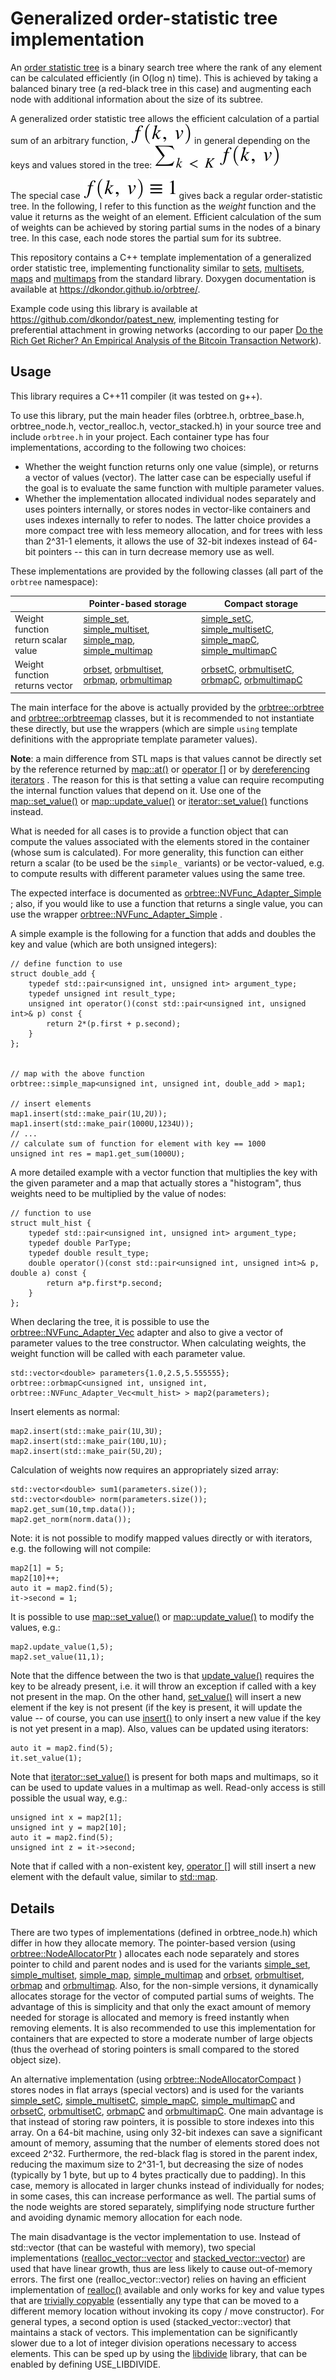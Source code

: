 # Generalized order-statistic tree implementation

An [order statistic tree](https://en.wikipedia.org/wiki/Order_statistic_tree) is a binary search tree where the rank of any element can be calculated efficiently (in O(log n) time). This is achieved by taking a balanced binary tree (a red-black tree in this case) and augmenting each node with additional information about the size of its subtree.

A generalized order statistic tree allows the efficient calculation of a partial sum of an arbitrary function, ![f(k,v)](img/fkv.svg) in general depending on the keys and values stored in the tree:
![\sum_{k < K} f(k,v)](img/partialsum.svg)

The special case ![f(k,v) \equiv 1](img/fkv1.svg) gives back a regular order-statistic tree. In the following, I refer to this function as the _weight_ function and the value it returns as the weight of an element. Efficient calculation of the sum of weights can be achieved by storing partial sums in the nodes of a binary tree. In this case, each node stores the partial sum for its subtree.

This repository contains a C++ template implementation of a generalized order statistic tree, implementing functionality similar to [sets](https://en.cppreference.com/w/cpp/container/set), [multisets](https://en.cppreference.com/w/cpp/container/multiset), [maps](https://en.cppreference.com/w/cpp/container/map) and [multimaps](https://en.cppreference.com/w/cpp/container/multimap) from the standard library. Doxygen documentation is available at https://dkondor.github.io/orbtree/.

Example code using this library is available at https://github.com/dkondor/patest_new, implementing testing for preferential attachment in growing networks (according to our paper [Do the Rich Get Richer? An Empirical Analysis of the Bitcoin Transaction Network](https://journals.plos.org/plosone/article?id=10.1371/journal.pone.0086197)).


## Usage

This library requires a C++11 compiler (it was tested on g++).

To use this library, put the main header files (orbtree.h, orbtree_base.h, orbtree_node.h, vector_realloc.h, vector_stacked.h) in your source tree and include ``orbtree.h`` in your project. Each container type has four implementations, according to the following two choices:

 - Whether the weight function returns only one value (simple), or returns a vector of values (vector). The latter case can be especially useful if the goal is to evaluate the same function with multiple parameter values.
 - Whether the implementation allocated individual nodes separately and uses pointers internally, or stores nodes in vector-like containers and uses indexes internally to refer to nodes. The latter choice provides a more compact tree with less memeory allocation, and for trees with less than 2^31-1 elements, it allows the use of 32-bit indexes instead of 64-bit pointers -- this can in turn decrease memory use as well.
 
These implementations are provided by the following classes (all part of the ``orbtree`` namespace):

|                                     | Pointer-based storage | Compact storage |
| ----------------------------------- | --------------------- | --------------- |
| Weight function return scalar value | [simple_set](https://dkondor.github.io/orbtree/classorbtree_1_1simple__set.html), [simple_multiset](https://dkondor.github.io/orbtree/classorbtree_1_1simple__multiset.html), [simple_map](https://dkondor.github.io/orbtree/classorbtree_1_1simple__map.html), [simple_multimap](https://dkondor.github.io/orbtree/classorbtree_1_1simple__multimap.html) | [simple_setC](https://dkondor.github.io/orbtree/classorbtree_1_1simple__setC.html), [simple_multisetC](https://dkondor.github.io/orbtree/classorbtree_1_1simple__multisetC.html), [simple_mapC](https://dkondor.github.io/orbtree/classorbtree_1_1simple__mapC.html), [simple_multimapC](https://dkondor.github.io/orbtree/classorbtree_1_1simple__multimapC.html) |
| Weight function returns vector      | [orbset](https://dkondor.github.io/orbtree/classorbtree_1_1orbset.html), [orbmultiset](https://dkondor.github.io/orbtree/classorbtree_1_1orbmultiset.html), [orbmap](https://dkondor.github.io/orbtree/classorbtree_1_1orbmap.html), [orbmultimap](https://dkondor.github.io/orbtree/classorbtree_1_1orbmultimap.html) | [orbsetC](https://dkondor.github.io/orbtree/classorbtree_1_1orbsetC.html), [orbmultisetC](https://dkondor.github.io/orbtree/classorbtree_1_1orbmultisetC.html), [orbmapC](https://dkondor.github.io/orbtree/classorbtree_1_1orbmapC.html), [orbmultimapC](https://dkondor.github.io/orbtree/classorbtree_1_1orbmultimapC.html) |


The main interface for the above is actually provided by the
[orbtree::orbtree](https://dkondor.github.io/orbtree/classorbtree_1_1orbtree.html) and
[orbtree::orbtreemap](https://dkondor.github.io/orbtree/classorbtree_1_1orbtreemap.html)
classes, but it is recommended to not instantiate these directly, but use the wrappers (which are simple ``using`` template definitions with the appropriate template parameter values).

**Note**: a main difference from STL maps is that values cannot be directly set by the reference returned by
[map::at()](https://dkondor.github.io/orbtree/classorbtree_1_1orbtreemap.html#afcd0ad3aaec56efa1bd0f1eb133d119f)
or
[operator \[\]](https://dkondor.github.io/orbtree/classorbtree_1_1orbtreemap.html#ac6589c21a2b662426486e75046edf11f)
or by
[dereferencing iterators](https://dkondor.github.io/orbtree/structorbtree_1_1orbtree_1_1iterator__base.html#a3a4fafd27b6a15b8526f2fbeb6c9b6f8)
. The reason for this is that setting a value can require recomputing the internal function values that depend on it. Use one of the
[map::set_value()](https://dkondor.github.io/orbtree/classorbtree_1_1orbtreemap.html#a203b1dd0e1834e71c38258bda179ae49)
or
[map::update_value()](https://dkondor.github.io/orbtree/classorbtree_1_1orbtreemap.html#a2170e391bc8d51302f9208ef02b0967d)
or
[iterator::set_value()](https://dkondor.github.io/orbtree/structorbtree_1_1orbtree_1_1iterator__base.html#a80aa4ab05496ddf4ce7e88e6d5102175)
functions instead.

What is needed for all cases is to provide a function object that can compute the values associated with the elements stored in the container (whose sum is calculated). For more generality, this function can either return a scalar (to be used be the ``simple_`` variants) or be vector-valued, e.g. to compute results with different parameter values using the same tree.

The expected interface is documented as
[orbtree::NVFunc_Adapter_Simple](https://dkondor.github.io/orbtree/structorbtree_1_1NVFunc__Adapter__Simple.html)
; also, if you would like to use a function that returns a single value, you can use the wrapper
[orbtree::NVFunc_Adapter_Simple](https://dkondor.github.io/orbtree/structorbtree_1_1NVFunc__Adapter__Simple.html)
.

A simple example is the following for a function that adds and doubles the key and value (which are both unsigned integers):

```
// define function to use
struct double_add {
    typedef std::pair<unsigned int, unsigned int> argument_type;
    typedef unsigned int result_type;
    unsigned int operator()(const std::pair<unsigned int, unsigned int>& p) const {
        return 2*(p.first + p.second);
    }
};


// map with the above function
orbtree::simple_map<unsigned int, unsigned int, double_add > map1;

// insert elements
map1.insert(std::make_pair(1U,2U));
map1.insert(std::make_pair(1000U,1234U));
// ...
// calculate sum of function for element with key == 1000
unsigned int res = map1.get_sum(1000U);
```

A more detailed example with a vector function that multiplies the key with the given parameter and a map that actually stores a "histogram", thus weights need to be multiplied by the value of nodes:
```
// function to use
struct mult_hist {
    typedef std::pair<unsigned int, unsigned int> argument_type;
    typedef double ParType;
    typedef double result_type;
    double operator()(const std::pair<unsigned int, unsigned int>& p, double a) const {
        return a*p.first*p.second;
    }
};
```

When declaring the tree, it is possible to use the [orbtree::NVFunc_Adapter_Vec]() adapter and also to give a vector of parameter values to the tree constructor. When calculating weights, the weight function will be called with each parameter value.
```
std::vector<double> parameters{1.0,2.5,5.555555};
orbtree::orbmapC<unsigned int, unsigned int, orbtree::NVFunc_Adapter_Vec<mult_hist> > map2(parameters);
```

Insert elements as normal:
```
map2.insert(std::make_pair(1U,3U);
map2.insert(std::make_pair(10U,1U);
map2.insert(std::make_pair(5U,2U);
```

Calculation of weights now requires an appropriately sized array:
```
std::vector<double> sum1(parameters.size());
std::vector<double> norm(parameters.size());
map2.get_sum(10,tmp.data());
map2.get_norm(norm.data());
```


Note: it is not possible to modify mapped values directly or with iterators, e.g. the following will not compile:
```
map2[1] = 5;
map2[10]++;
auto it = map2.find(5);
it->second = 1;
```
It is possible to use 
[map::set_value()](https://dkondor.github.io/orbtree/classorbtree_1_1orbtreemap.html#a203b1dd0e1834e71c38258bda179ae49)
or
[map::update_value()](https://dkondor.github.io/orbtree/classorbtree_1_1orbtreemap.html#a2170e391bc8d51302f9208ef02b0967d)
to modify the values, e.g.:
```
map2.update_value(1,5);
map2.set_value(11,1);
```
Note that the diffence between the two is that 
[update_value()](https://dkondor.github.io/orbtree/classorbtree_1_1orbtreemap.html#a2170e391bc8d51302f9208ef02b0967d)
requires the key to be already present, i.e. it will throw an exception if called with a key not present in the map. On the other hand, 
[set_value()](https://dkondor.github.io/orbtree/classorbtree_1_1orbtreemap.html#a203b1dd0e1834e71c38258bda179ae49) will insert a new element if the key is not present (if the key is present, it will update the value -- of course, you can use
[insert()](https://dkondor.github.io/orbtree/classorbtree_1_1orbtree.html#ab810d2bd674ee1a7fea099b9a69f6243)
to only insert a new value if the key is not yet present in a map). Also, values can be updated using iterators:
```
auto it = map2.find(5);
it.set_value(1);
```
Note that
[iterator::set_value()](https://dkondor.github.io/orbtree/structorbtree_1_1orbtree_1_1iterator__base.html#a80aa4ab05496ddf4ce7e88e6d5102175) is present for both maps and multimaps, so it can be used to update values in a multimap as well. Read-only access is still possible the usual way, e.g.:
```
unsigned int x = map2[1];
unsigned int y = map2[10];
auto it = map2.find(5);
unsigned int z = it->second;
```
Note that if called with a non-existent key, 
[operator \[\]](https://dkondor.github.io/orbtree/classorbtree_1_1orbtreemap.html#ac6589c21a2b662426486e75046edf11f)
will still insert a new element with the default value, similar to [std::map](https://en.cppreference.com/w/cpp/container/map/operator_at).

## Details

There are two types of implementations (defined in orbtree_node.h) which differ in how they allocate memory. The pointer-based version (using 
[orbtree::NodeAllocatorPtr](https://dkondor.github.io/orbtree/classorbtree_1_1NodeAllocatorPtr.html)
) allocates each node separately and stores pointer to child and parent nodes and is used for the variants
[simple_set](https://dkondor.github.io/orbtree/classorbtree_1_1simple__set.html), [simple_multiset](https://dkondor.github.io/orbtree/classorbtree_1_1simple__multiset.html), [simple_map](https://dkondor.github.io/orbtree/classorbtree_1_1simple__map.html), [simple_multimap](https://dkondor.github.io/orbtree/classorbtree_1_1simple__multimap.html) and
[orbset](https://dkondor.github.io/orbtree/classorbtree_1_1orbset.html),
[orbmultiset](https://dkondor.github.io/orbtree/classorbtree_1_1orbmultiset.html),
[orbmap](https://dkondor.github.io/orbtree/classorbtree_1_1orbmap.html) and
[orbmultimap](https://dkondor.github.io/orbtree/classorbtree_1_1orbmultimap.html).
Also, for the non-simple versions, it dynamically allocates storage for the vector of computed partial sums of weights. The advantage of this is simplicity and that only the exact amount of memory needed for storage is allocated and memory is freed instantly when removing elements. It is also recommended to use this implementation for containers that are expected to store a moderate number of large objects (thus the overhead of storing pointers is small compared to the stored object size).

An alternative implementation (using
[orbtree::NodeAllocatorCompact](https://dkondor.github.io/orbtree/classorbtree_1_1NodeAllocatorCompact.html)
) stores nodes in flat arrays (special vectors) and is used for the variants [simple_setC](https://dkondor.github.io/orbtree/classorbtree_1_1simple__setC.html), [simple_multisetC](https://dkondor.github.io/orbtree/classorbtree_1_1simple__multisetC.html), [simple_mapC](https://dkondor.github.io/orbtree/classorbtree_1_1simple__mapC.html), [simple_multimapC](https://dkondor.github.io/orbtree/classorbtree_1_1simple__multimapC.html) and
[orbsetC](https://dkondor.github.io/orbtree/classorbtree_1_1orbsetC.html),
[orbmultisetC](https://dkondor.github.io/orbtree/classorbtree_1_1orbmultisetC.html),
[orbmapC](https://dkondor.github.io/orbtree/classorbtree_1_1orbmapC.html) and
[orbmultimapC](https://dkondor.github.io/orbtree/classorbtree_1_1orbmultimapC.html).
One main advantage is that instead of storing raw pointers, it is possible to store indexes into this array. On a 64-bit machine, using only 32-bit indexes can save a significant amount of memory, assuming that the number of elements stored does not exceed 2^32. Furthermore, the red-black flag is stored in the parent index, reducing the maximum size to 2^31-1, but decreasing the size of nodes (typically by 1 byte, but up to 4 bytes practically due to padding). In this case, memory is allocated in larger chunks instead of individually for nodes; in some cases, this can increase performance as well. The partial sums of the node weights are stored separately, simplifying node structure further and avoiding dynamic memory allocation for each node.

The main disadvantage is the vector implementation to use. Instead of std::vector (that can be wasteful with memory), two special implementations ([realloc_vector::vector](https://dkondor.github.io/orbtree/classrealloc__vector_1_1vector.html) and [stacked_vector::vector](https://dkondor.github.io/orbtree/classstacked__vector_1_1vector.html)) are used that have linear growth, thus are less likely to cause out-of-memory errors. The first one (realloc_vector::vector) relies on having an efficient implementation of [realloc()](https://en.cppreference.com/w/c/memory/realloc) available and only works for key and value types that are [trivially copyable](https://en.cppreference.com/w/cpp/named_req/TriviallyCopyable) (essentially any type that can be moved to a different memory location without invoking its copy / move constructor). For general types, a second option is used (stacked_vector::vector) that maintains a stack of vectors. This implementation can be significantly slower due to a lot of integer division operations necessary to access elements. This can be sped up by using the [libdivide](https://github.com/ridiculousfish/libdivide) library, that can be enabled by defining USE_LIBDIVIDE.






